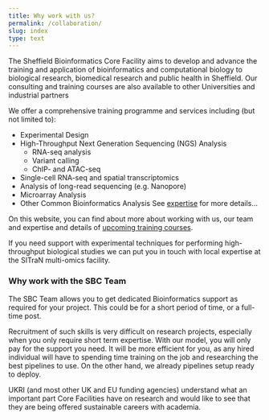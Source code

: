 ```yaml
---
title: Why work with us?
permalink: /collaboration/
slug: index
type: text
---
```


The Sheffield Bioinformatics Core Facility aims to develop and advance the training and application of bioinformatics and computational biology to biological research, biomedical research and public health in Sheffield. Our consulting and training courses are also available to other Universities and industrial partners

We offer a comprehensive training programme and services including (but not limited to):

- Experimental Design
- High-Throughput Next Generation Sequencing (NGS) Analysis
  + RNA-seq analysis
  + Variant calling
  + ChIP- and ATAC-seq
- Single-cell RNA-seq and spatial transcriptomics
- Analysis of long-read sequencing (e.g. Nanopore)
- Microarray Analysis
- Other Common Bioinformatics Analysis See [expertise](/collaboration/expertise/) for more details…


On this website, you can find about more about working with us, our team and expertise and details of [upcoming training courses](/training/).

If you need support with experimental techniques for performing high-throughput biological studies we can put you in touch with local expertise at the SITraN multi-omics facility.

### Why work with the SBC Team

The SBC Team allows you to get dedicated Bioinformatics support as required for your project. This could be for a short period of time, or a full-time post.

Recruitment of such skills is very difficult on research projects,
especially when you only require short term expertise. With our model, you will only pay for the support you need. It will be more efficient for you, as any hired individual will have to spending time training on the job and researching the best pipelines to use. On the other hand, we already pipelines setup ready to deploy. 

UKRI (and most other UK and EU funding agencies) understand what an important part Core Facilities have on research and
would like to see that they are being offered sustainable careers with academia.


